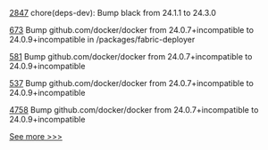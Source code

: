 
[2847](https://github.com/hyperledger/aries-cloudagent-python/pull/2847) chore(deps-dev): Bump black from 24.1.1 to 24.3.0

[673](https://github.com/hyperledger-labs/fabric-operations-console/pull/673) Bump github.com/docker/docker from 24.0.7+incompatible to 24.0.9+incompatible in /packages/fabric-deployer

[581](https://github.com/hyperledger-labs/fabric-token-sdk/pull/581) Bump github.com/docker/docker from 24.0.7+incompatible to 24.0.9+incompatible

[537](https://github.com/hyperledger-labs/fabric-smart-client/pull/537) Bump github.com/docker/docker from 24.0.7+incompatible to 24.0.9+incompatible

[4758](https://github.com/hyperledger/fabric/pull/4758) Bump github.com/docker/docker from 24.0.7+incompatible to 24.0.9+incompatible


[See more >>>](https://start-here.hyperledger.org/pull-requests)
